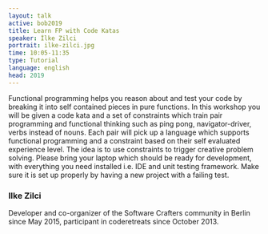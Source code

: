 ```yaml
---
layout: talk
active: bob2019
title: Learn FP with Code Katas
speaker: İlke Zilci
portrait: ilke-zilci.jpg
time: 10:05-11:35
type: Tutorial
language: english
head: 2019
---
```


Functional programming helps you reason about and test your code by
breaking it into self contained pieces in pure functions. In this
workshop you will be given a code kata and a set of constraints which
train pair programming and functional thinking such as ping pong,
navigator-driver, verbs instead of nouns. Each pair will pick up a
language which supports functional programming and a constraint based
on their self evaluated experience level. The idea is to use
constraints to trigger creative problem solving. Please bring your
laptop which should be ready for development, with everything you need
installed i.e. IDE and unit testing framework. Make sure it is set up
properly by having a new project with a failing test.

### Ilke Zilci

Developer and co-organizer of the Software Crafters community in
Berlin since May 2015, participant in coderetreats since October 2013.
